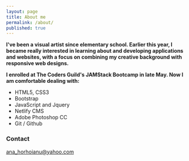```yaml
---
layout: page
title: About me
permalink: /about/
published: true
---
```




**I've been a visual artist since elementary
school. Earlier this year, I became really
interested in learning about and developing
applications and websites, with a focus on
combining my creative background with
responsive web designs.**


**I enrolled at The Coders Guild's JAMStack Bootcamp in late May. Now I am comfortable dealing with:**
- HTML5, CSS3
- Bootstrap
- JavaScript and Jquery
- Netlify CMS
- Adobe Photoshop CC
- Git / Github
### Contact 

[ana_horhoianu@yahoo.com](mailto:email@domain.com)
